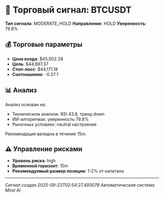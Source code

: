 
# 🎯 Торговый сигнал: BTCUSDT

**Тип сигнала**: MODERATE_HOLD
**Направление**: HOLD
**Уверенность**: 79.8%

## 💰 Торговые параметры
- **Цена входа**: $45,002.28
- **Цель**: $44,697.37
- **Стоп-лосс**: $44,171.18
- **Соотношение**: -0.37:1

## 📊 Анализ

Анализ основан на:
- Техническом анализе: RSI 43.8, тренд down
- ИИ-алгоритмах: уверенность 79.8%
- Рыночных условиях: neutral настроения

Рекомендация валидна в течение 15m.
        

## ⚠️ Управление рисками
- **Уровень риска**: high
- **Временной горизонт**: 15m
- **Рекомендуемый размер позиции**: 1-2% от капитала

---
*Сигнал создан 2025-09-23T02:54:27.493078*
*Автоматическая система Mirai AI*
        